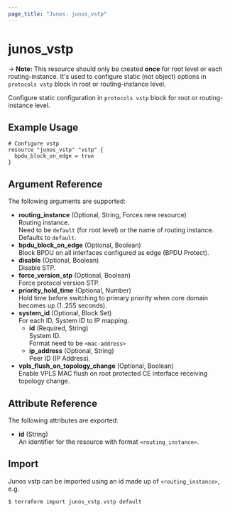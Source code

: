 ```yaml
---
page_title: "Junos: junos_vstp"
---
```


# junos_vstp

-> **Note:** This resource should only be created **once** for root level or each
routing-instance. It's used to configure static (not object) options in `protocols vstp` block
in root or routing-instance level.

Configure static configuration in `protocols vstp` block for root or routing-instance level.

## Example Usage

```hcl
# Configure vstp
resource "junos_vstp" "vstp" {
  bpdu_block_on_edge = true
}
```

## Argument Reference

The following arguments are supported:

- **routing_instance** (Optional, String, Forces new resource)  
  Routing instance.  
  Need to be `default` (for root level) or the name of routing instance.  
  Defaults to `default`.
- **bpdu_block_on_edge** (Optional, Boolean)  
  Block BPDU on all interfaces configured as edge (BPDU Protect).
- **disable** (Optional, Boolean)  
  Disable STP.
- **force_version_stp** (Optional, Boolean)  
  Force protocol version STP.
- **priority_hold_time** (Optional, Number)  
  Hold time before switching to primary priority when core domain becomes up (1..255 seconds).
- **system_id** (Optional, Block Set)  
  For each ID, System ID to IP mapping.
  - **id** (Required, String)  
    System ID.  
    Format need to be `<mac-address>`
  - **ip_address** (Optional, String)  
    Peer ID (IP Address).
- **vpls_flush_on_topology_change** (Optional, Boolean)  
  Enable VPLS MAC flush on root protected CE interface receiving topology change.

## Attribute Reference

The following attributes are exported:

- **id** (String)  
  An identifier for the resource with format `<routing_instance>`.

## Import

Junos vstp can be imported using an id made up of `<routing_instance>`, e.g.

```shell
$ terraform import junos_vstp.vstp default
```
